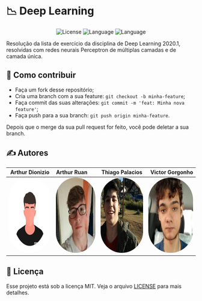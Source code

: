 # 📉 Deep Learning

<p align="center">
  <img src="https://img.shields.io/badge/license-MIT-orange" alt="License">
  <img alt="Language" src="https://img.shields.io/badge/python-3.7-orange">
  <img alt="Language" src="https://img.shields.io/badge/jupyter-notebook-orange">
</p>

Resolução da lista de exercício da disciplina de Deep Learning 2020.1, resolvidas com redes neurais Perceptron de múltiplas camadas e de camada única.

## 🤔 Como contribuir

- Faça um fork desse repositório;
- Cria uma branch com a sua feature: `git checkout -b minha-feature`;
- Faça commit das suas alterações: `git commit -m 'feat: Minha nova feature'`;
- Faça push para a sua branch: `git push origin minha-feature`.

Depois que o merge da sua pull request for feito, você pode deletar a sua branch.

## ✍ Autores

| **Arthur Dionizio** | **Arthur Ruan** | **Thiago Palacios**  | **Victor Gorgonho** |
|-----------------|:-------------|:---------------:|---------------:|
| <a href="https://github.com/dionart" > <img src="images/dionizio.jpg" width="200px" height="200px" style="border-radius:100px" /> <a> | <a href="https://github.com/arthuruan" > <img src="images/ruan.jpg" width="200px" height="200px" style="border-radius:100px" /> <a> | <a href="https://github.com/Thiag0Andres" > <img src="images/thiago.jpg" width="200px" height="200px" style="border-radius:100px" /> <a> | <a href="https://github.com/victorgorgonho" > <img src="images/gorgonho.jpg" width="200px" height="200px" style="border-radius:100px" /> <a> |

## :memo: Licença

Esse projeto está sob a licença MIT. Veja o arquivo [LICENSE](LICENSE.md) para mais detalhes.
